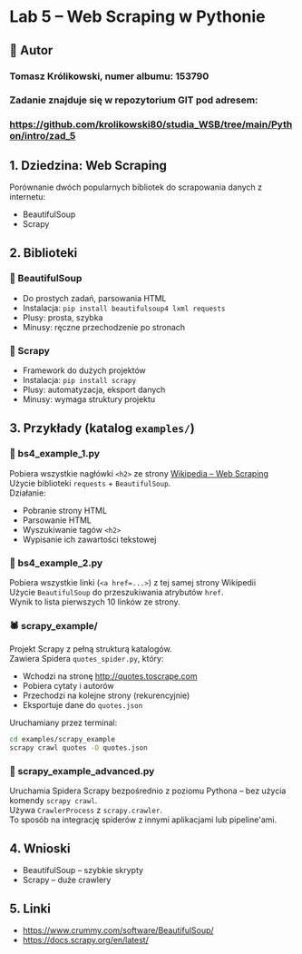 # Lab 5 – Web Scraping w Pythonie

## 👤 Autor
### Tomasz Królikowski, numer albumu: 153790

### Zadanie znajduje się w repozytorium GIT pod adresem:  
### https://github.com/krolikowski80/studia_WSB/tree/main/Python/intro/zad_5

## 1. Dziedzina: Web Scraping

Porównanie dwóch popularnych bibliotek do scrapowania danych z internetu:
- BeautifulSoup
- Scrapy

## 2. Biblioteki

### 🔹 BeautifulSoup
- Do prostych zadań, parsowania HTML
- Instalacja: `pip install beautifulsoup4 lxml requests`
- Plusy: prosta, szybka
- Minusy: ręczne przechodzenie po stronach

### 🔹 Scrapy
- Framework do dużych projektów
- Instalacja: `pip install scrapy`
- Plusy: automatyzacja, eksport danych
- Minusy: wymaga struktury projektu

## 3. Przykłady (katalog `examples/`)

### 📘 bs4_example_1.py
Pobiera wszystkie nagłówki `<h2>` ze strony [Wikipedia – Web Scraping](https://en.wikipedia.org/wiki/Web_scraping)  
Użycie biblioteki `requests` + `BeautifulSoup`.  
Działanie:
- Pobranie strony HTML
- Parsowanie HTML
- Wyszukiwanie tagów `<h2>`
- Wypisanie ich zawartości tekstowej

### 📘 bs4_example_2.py
Pobiera wszystkie linki (`<a href=...>`) z tej samej strony Wikipedii  
Użycie `BeautifulSoup` do przeszukiwania atrybutów `href`.  
Wynik to lista pierwszych 10 linków ze strony.

### 🕷 scrapy_example/
Projekt Scrapy z pełną strukturą katalogów.  
Zawiera Spidera `quotes_spider.py`, który:
- Wchodzi na stronę http://quotes.toscrape.com
- Pobiera cytaty i autorów
- Przechodzi na kolejne strony (rekurencyjnie)
- Eksportuje dane do `quotes.json`

Uruchamiany przez terminal:
```bash
cd examples/scrapy_example
scrapy crawl quotes -O quotes.json
```

### 🧪 scrapy_example_advanced.py
Uruchamia Spidera Scrapy bezpośrednio z poziomu Pythona – bez użycia komendy `scrapy crawl`.  
Używa `CrawlerProcess` z `scrapy.crawler`.  
To sposób na integrację spiderów z innymi aplikacjami lub pipeline'ami.

## 4. Wnioski

- BeautifulSoup – szybkie skrypty
- Scrapy – duże crawlery

## 5. Linki

- https://www.crummy.com/software/BeautifulSoup/
- https://docs.scrapy.org/en/latest/
